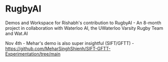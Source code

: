 # RugbyAI
Demos and Workspace for Rishabh's contribution to RugbyAI - An 8-month project in collaboration with Waterloo AI, the UWaterloo Varsity Rugby Team and Wat.AI

Nov 4th - Mehar's demo is also super insightful (SIFT/GFTT) - https://github.com/MeharSinghShienh/SIFT-GFTT-Experimentation/tree/main
